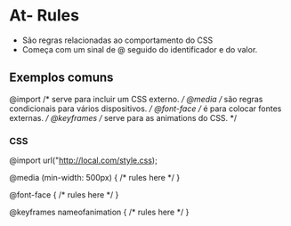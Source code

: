 # At- Rules

* São regras relacionadas ao comportamento do CSS 
* Começa com um sinal de @ seguido do identificador e do valor.

## Exemplos comuns

@import             /* serve para incluir um CSS externo. */
@media              /* são regras condicionais para vários dispositivos. */
@font-face          /* é para colocar fontes externas. */
@keyframes          /* serve para as animations do CSS. */

### CSS

@import url("http://local.com/style.css);

@media (min-width: 500px) {
    /* rules here */
}

@font-face {
    /* rules here */
}

@keyframes nameofanimation {
    /* rules here */
}